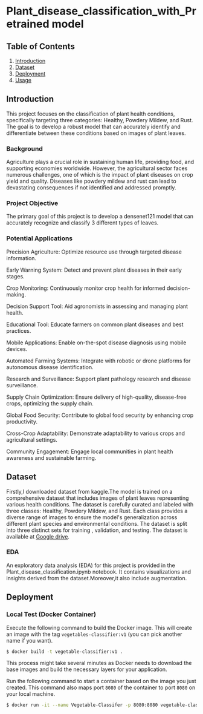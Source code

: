 # Plant_disease_classification_with_Pretrained model

## Table of Contents

1. [Introduction](#introduction)
2. [Dataset](#dataset)
3. [Deployment](#deployment)
4. [Usage](#usage)

## Introduction
This project focuses on the classification of plant health conditions, specifically targeting three categories: Healthy, Powdery Mildew, and Rust. The goal is to develop a robust model that can accurately identify and differentiate between these conditions based on images of plant leaves.

### Background
Agriculture plays a crucial role in sustaining human life, providing food, and supporting economies worldwide. However, the agricultural sector faces numerous challenges, one of which is the impact of plant diseases on crop yield and quality. Diseases like powdery mildew and rust can lead to devastating consequences if not identified and addressed promptly.

### Project Objective
The primary goal of this project is to develop a densenet121 model that can accurately recognize and classify 3 different types of leaves.

### Potential Applications
Precision Agriculture: Optimize resource use through targeted disease information.

Early Warning System: Detect and prevent plant diseases in their early stages.

Crop Monitoring: Continuously monitor crop health for informed decision-making.

Decision Support Tool: Aid agronomists in assessing and managing plant health.

Educational Tool: Educate farmers on common plant diseases and best practices.

Mobile Applications: Enable on-the-spot disease diagnosis using mobile devices.

Automated Farming Systems: Integrate with robotic or drone platforms for autonomous disease identification.

Research and Surveillance: Support plant pathology research and disease surveillance.

Supply Chain Optimization: Ensure delivery of high-quality, disease-free crops, optimizing the supply chain.

Global Food Security: Contribute to global food security by enhancing crop productivity.

Cross-Crop Adaptability: Demonstrate adaptability to various crops and agricultural settings.

Community Engagement: Engage local communities in plant health awareness and sustainable farming.

## Dataset
Firstly,I downloaded dataset from kaggle.The model is trained on a comprehensive dataset that includes images of plant leaves representing various health conditions. The dataset is carefully curated and labeled with three classes: Healthy, Powdery Mildew, and Rust. Each class provides a diverse range of images to ensure the model's generalization across different plant species and environmental conditions.
The dataset is split into three distinct sets for training , validation, and testing.
The dataset is available at [Google drive](). 

### EDA 
An exploratory data analysis (EDA) for this project is provided in the Plant_disease_classification.ipynb notebook. It contains visualizations and insights derived from the dataset.Moreover,it also include augmentation.

## Deployment

### Local Test (Docker Container)

Execute the following command to build the Docker image. This will create an image with the tag `vegetables-classifier:v1` (you can pick another name if you want).

```bash
$ docker build -t vegetable-classifier:v1 .
```

This process might take several minutes as Docker needs to download the base images and build the necessary layers for your application.

Run the following command to start a container based on the image you just created. This command also maps port `8080` of the container to port `8080` on your local machine.

```bash
$ docker run -it --name Vegetable-Classifer -p 8080:8080 vegetable-classifier:v1
```
